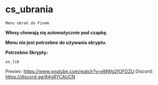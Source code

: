 # cs_ubrania

``` Menu ubrań do Fivem ```

**Włosy chowają się automatycznie pod czapkę.**

**Menu nie jest potrzebne do używania skryptu.**

**Potrzebne Skrypty:**

`ox_lib`

Previev: https://www.youtube.com/watch?v=eMWg2fOFDZU
Discord: https://discord.gg/84gRYCAUCN
